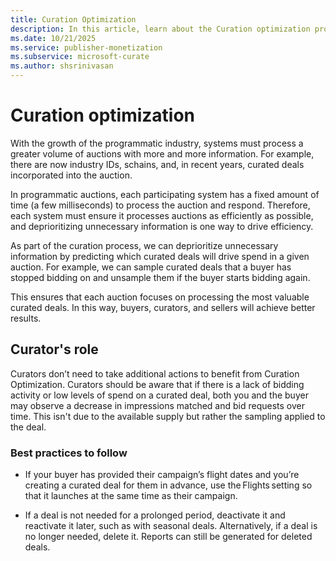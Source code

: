 ```yaml
---
title: Curation Optimization
description: In this article, learn about the Curation optimization process in detail.
ms.date: 10/21/2025
ms.service: publisher-monetization
ms.subservice: microsoft-curate
ms.author: shsrinivasan
---
```


# Curation optimization

With the growth of the programmatic industry, systems must process a greater volume of auctions with more and more information. For example, there are now industry IDs, schains, and, in recent years, curated deals incorporated into the auction.

In programmatic auctions, each participating system has a fixed amount of time (a few milliseconds) to process the auction and respond. Therefore, each system must ensure it processes auctions as efficiently as possible, and deprioritizing unnecessary information is one way to drive efficiency.

As part of the curation process, we can deprioritize unnecessary information by predicting which curated deals will drive spend in a given auction. For example, we can sample curated deals that a buyer has stopped bidding on and unsample them if the buyer starts bidding again.

This ensures that each auction focuses on processing the most valuable curated deals. In this way, buyers, curators, and sellers will achieve better results.

## Curator's role

Curators don’t need to take additional actions to benefit from Curation Optimization. Curators should be aware that if there is a lack of bidding activity or low levels of spend on a curated deal, both you and the buyer may observe a decrease in impressions matched and bid requests over time. This isn't due to the available supply but rather the sampling applied to the deal.

### Best practices to follow

- If your buyer has provided their campaign’s flight dates and you’re creating a curated deal for them in advance, use the Flights setting so that it launches at the same time as their campaign.

- If a deal is not needed for a prolonged period, deactivate it and reactivate it later, such as with seasonal deals. Alternatively, if a deal is no longer needed, delete it. Reports can still be generated for deleted deals.
